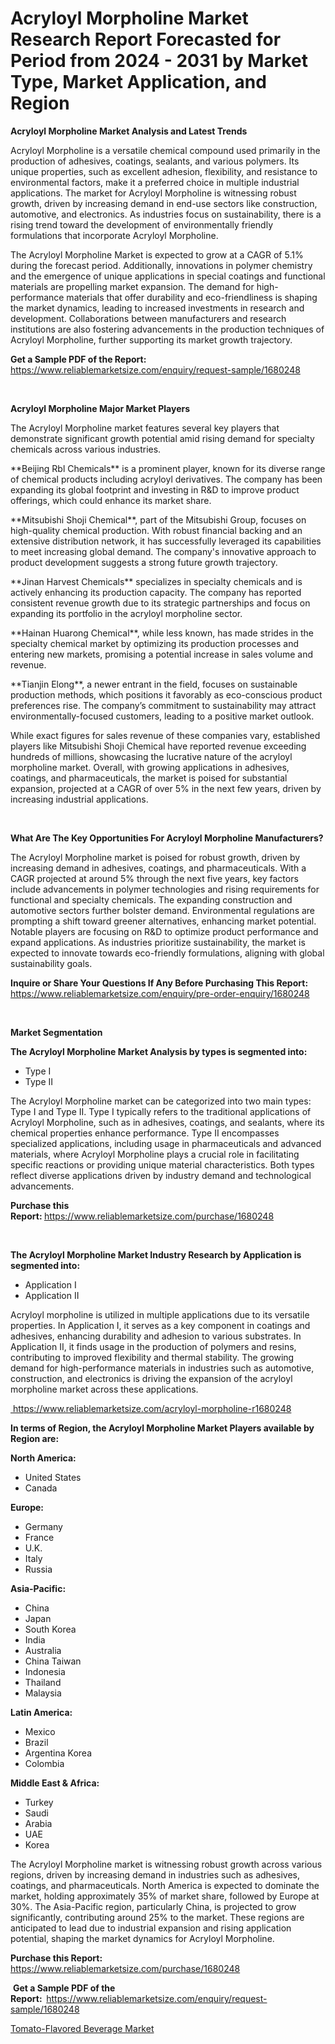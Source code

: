 <p><h1>Acryloyl Morpholine Market Research Report Forecasted for Period from 2024 -  2031 by Market Type, Market Application, and Region</h1></p><p><strong>Acryloyl Morpholine Market Analysis and Latest Trends</strong></p>
<p><p>Acryloyl Morpholine is a versatile chemical compound used primarily in the production of adhesives, coatings, sealants, and various polymers. Its unique properties, such as excellent adhesion, flexibility, and resistance to environmental factors, make it a preferred choice in multiple industrial applications. The market for Acryloyl Morpholine is witnessing robust growth, driven by increasing demand in end-use sectors like construction, automotive, and electronics. As industries focus on sustainability, there is a rising trend toward the development of environmentally friendly formulations that incorporate Acryloyl Morpholine.</p><p>The Acryloyl Morpholine Market is expected to grow at a CAGR of 5.1% during the forecast period. Additionally, innovations in polymer chemistry and the emergence of unique applications in special coatings and functional materials are propelling market expansion. The demand for high-performance materials that offer durability and eco-friendliness is shaping the market dynamics, leading to increased investments in research and development. Collaborations between manufacturers and research institutions are also fostering advancements in the production techniques of Acryloyl Morpholine, further supporting its market growth trajectory.</p></p>
<p><strong>Get a Sample PDF of the Report:&nbsp;</strong> <a href="https://www.reliablemarketsize.com/enquiry/request-sample/1680248?utm_campaign=1143&utm_medium=2&utm_source=Github&utm_content=ia&utm_term=28122024&utm_id=acryloyl-morpholine">https://www.reliablemarketsize.com/enquiry/request-sample/1680248</a></p>
<p>&nbsp;</p>
<p><strong>Acryloyl Morpholine Major Market Players</strong></p>
<p><p>The Acryloyl Morpholine market features several key players that demonstrate significant growth potential amid rising demand for specialty chemicals across various industries. </p><p>**Beijing Rbl Chemicals** is a prominent player, known for its diverse range of chemical products including acryloyl derivatives. The company has been expanding its global footprint and investing in R&D to improve product offerings, which could enhance its market share.</p><p>**Mitsubishi Shoji Chemical**, part of the Mitsubishi Group, focuses on high-quality chemical production. With robust financial backing and an extensive distribution network, it has successfully leveraged its capabilities to meet increasing global demand. The company's innovative approach to product development suggests a strong future growth trajectory.</p><p>**Jinan Harvest Chemicals** specializes in specialty chemicals and is actively enhancing its production capacity. The company has reported consistent revenue growth due to its strategic partnerships and focus on expanding its portfolio in the acryloyl morpholine sector. </p><p>**Hainan Huarong Chemical**, while less known, has made strides in the specialty chemical market by optimizing its production processes and entering new markets, promising a potential increase in sales volume and revenue.</p><p>**Tianjin Elong**, a newer entrant in the field, focuses on sustainable production methods, which positions it favorably as eco-conscious product preferences rise. The company’s commitment to sustainability may attract environmentally-focused customers, leading to a positive market outlook.</p><p>While exact figures for sales revenue of these companies vary, established players like Mitsubishi Shoji Chemical have reported revenue exceeding hundreds of millions, showcasing the lucrative nature of the acryloyl morpholine market. Overall, with growing applications in adhesives, coatings, and pharmaceuticals, the market is poised for substantial expansion, projected at a CAGR of over 5% in the next few years, driven by increasing industrial applications.</p></p>
<p>&nbsp;</p>
<p><strong>What Are The Key Opportunities For Acryloyl Morpholine Manufacturers?</strong></p>
<p><p>The Acryloyl Morpholine market is poised for robust growth, driven by increasing demand in adhesives, coatings, and pharmaceuticals. With a CAGR projected at around 5% through the next five years, key factors include advancements in polymer technologies and rising requirements for functional and specialty chemicals. The expanding construction and automotive sectors further bolster demand. Environmental regulations are prompting a shift toward greener alternatives, enhancing market potential. Notable players are focusing on R&D to optimize product performance and expand applications. As industries prioritize sustainability, the market is expected to innovate towards eco-friendly formulations, aligning with global sustainability goals.</p></p>
<p><strong>Inquire or Share Your Questions If Any Before Purchasing This Report:</strong> <a href="https://www.reliablemarketsize.com/enquiry/pre-order-enquiry/1680248?utm_campaign=1143&utm_medium=2&utm_source=Github&utm_content=ia&utm_term=28122024&utm_id=acryloyl-morpholine">https://www.reliablemarketsize.com/enquiry/pre-order-enquiry/1680248</a></p>
<p>&nbsp;</p>
<p><strong>Market Segmentation</strong></p>
<p><strong>The Acryloyl Morpholine Market Analysis by types is segmented into:</strong></p>
<p><ul><li>Type I</li><li>Type II</li></ul></p>
<p><p>The Acryloyl Morpholine market can be categorized into two main types: Type I and Type II. Type I typically refers to the traditional applications of Acryloyl Morpholine, such as in adhesives, coatings, and sealants, where its chemical properties enhance performance. Type II encompasses specialized applications, including usage in pharmaceuticals and advanced materials, where Acryloyl Morpholine plays a crucial role in facilitating specific reactions or providing unique material characteristics. Both types reflect diverse applications driven by industry demand and technological advancements.</p></p>
<p><strong>Purchase this Report:&nbsp;</strong><a href="https://www.reliablemarketsize.com/purchase/1680248?utm_campaign=1143&utm_medium=2&utm_source=Github&utm_content=ia&utm_term=28122024&utm_id=acryloyl-morpholine">https://www.reliablemarketsize.com/purchase/1680248</a></p>
<p>&nbsp;</p>
<p><strong>The Acryloyl Morpholine Market Industry Research by Application is segmented into:</strong></p>
<p><ul><li>Application I</li><li>Application II</li></ul></p>
<p><p>Acryloyl morpholine is utilized in multiple applications due to its versatile properties. In Application I, it serves as a key component in coatings and adhesives, enhancing durability and adhesion to various substrates. In Application II, it finds usage in the production of polymers and resins, contributing to improved flexibility and thermal stability. The growing demand for high-performance materials in industries such as automotive, construction, and electronics is driving the expansion of the acryloyl morpholine market across these applications.</p></p>
<p><a href="https://www.reliablemarketsize.com/acryloyl-morpholine-r1680248?utm_campaign=1143&utm_medium=2&utm_source=Github&utm_content=ia&utm_term=28122024&utm_id=acryloyl-morpholine">&nbsp;https://www.reliablemarketsize.com/acryloyl-morpholine-r1680248</a></p>
<p><strong>In terms of Region, the Acryloyl Morpholine Market Players available by Region are:</strong></p>
<p>
    <p> <strong> North America: </strong>
        <ul>
            <li>United States</li>
            <li>Canada</li>
        </ul>
        </p> 
    <p> <strong> Europe: </strong>
        <ul>
            <li>Germany</li>
            <li>France</li>
            <li>U.K.</li>
            <li>Italy</li>
            <li>Russia</li>
        </ul>
        </p> 
    <p> <strong> Asia-Pacific: </strong>
        <ul>
            <li>China</li>
            <li>Japan</li>
            <li>South Korea</li>
            <li>India</li>
            <li>Australia</li>
            <li>China Taiwan</li>
            <li>Indonesia</li>
            <li>Thailand</li>
            <li>Malaysia</li>
        </ul>
        </p> 
    <p> <strong> Latin America: </strong>
        <ul>
            <li>Mexico</li>
            <li>Brazil</li>
            <li>Argentina Korea</li>
            <li>Colombia</li>
        </ul>
        </p> 
    <p> <strong> Middle East & Africa: </strong>
        <ul>
            <li>Turkey</li>
            <li>Saudi</li>
            <li>Arabia</li>
            <li>UAE</li>
            <li>Korea</li>
        </ul>
    </p>
    </p>
<p><p>The Acryloyl Morpholine market is witnessing robust growth across various regions, driven by increasing demand in industries such as adhesives, coatings, and pharmaceuticals. North America is expected to dominate the market, holding approximately 35% of market share, followed by Europe at 30%. The Asia-Pacific region, particularly China, is projected to grow significantly, contributing around 25% to the market. These regions are anticipated to lead due to industrial expansion and rising application potential, shaping the market dynamics for Acryloyl Morpholine.</p></p>
<p><strong>Purchase this Report: </strong><a href="https://www.reliablemarketsize.com/purchase/1680248?utm_campaign=1143&utm_medium=2&utm_source=Github&utm_content=ia&utm_term=28122024&utm_id=acryloyl-morpholine">https://www.reliablemarketsize.com/purchase/1680248</a></p>
<p>&nbsp;<strong>Get a Sample PDF of the Report:&nbsp;&nbsp;</strong><a href="https://www.reliablemarketsize.com/enquiry/request-sample/1680248?utm_campaign=1143&utm_medium=2&utm_source=Github&utm_content=ia&utm_term=28122024&utm_id=acryloyl-morpholine">https://www.reliablemarketsize.com/enquiry/request-sample/1680248</a></p>
<p><strong></strong></p>
<p><p><a href="https://github.com/castoriffic/Market-Research-Report-List-5/blob/main/tomato-flavored-beverage-market.md?utm_campaign=1143&utm_medium=2&utm_source=Github&utm_content=ia&utm_term=28122024&utm_id=acryloyl-morpholine">Tomato-Flavored Beverage Market</a></p></p>